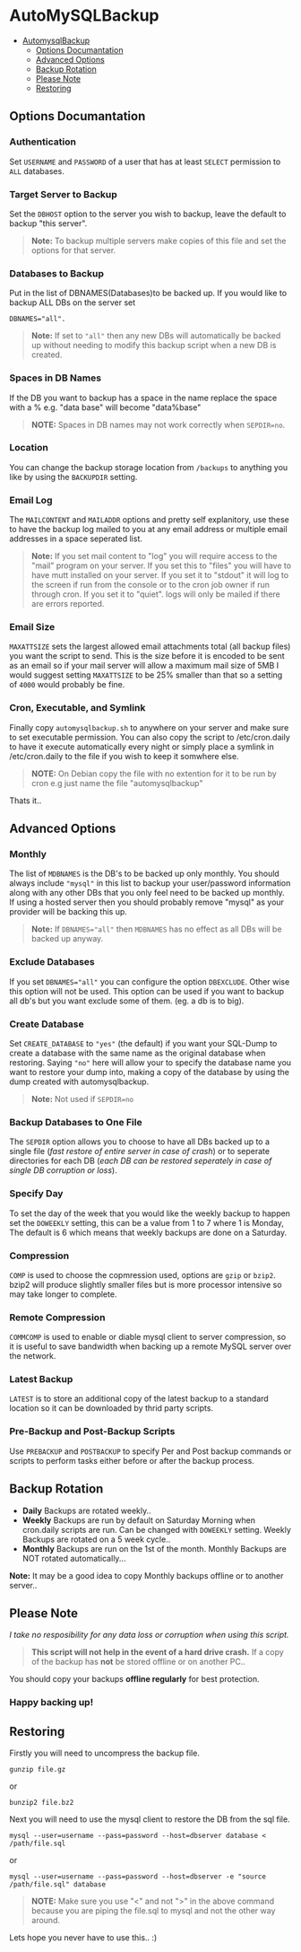 # AutoMySQLBackup

- [AutomysqlBackup](#automysqlbackup)
  - [Options Documantation](#Options-Documantation)
  - [Advanced Options](#Advanced-Options)
  - [Backup Rotation](#Backup-Rotation)
  - [Please Note](#Please-Note)
  - [Restoring](#Restoring)

## Options Documantation

### Authentication

Set `USERNAME` and `PASSWORD` of a user that has at least `SELECT` permission to `ALL` databases.

### Target Server to Backup

Set the `DBHOST` option to the server you wish to backup, leave the default to backup "this server".

> **Note:** To backup multiple servers make copies of this file and set the options for that server.

### Databases to Backup

Put in the list of DBNAMES(Databases)to be backed up. If you would like to backup ALL DBs on the server set

    DBNAMES="all".

> **Note:** If set to `"all"` then any new DBs will automatically be backed up without needing to modify this backup script when a new DB is created.

### Spaces in DB Names

If the DB you want to backup has a space in the name replace the space with a % e.g. "data base" will become "data%base"

> **NOTE:** Spaces in DB names may not work correctly when `SEPDIR=no`.

### Location

You can change the backup storage location from `/backups` to anything you like by using the `BACKUPDIR` setting.

### Email Log

The `MAILCONTENT` and `MAILADDR` options and pretty self explanitory, use these to have the backup log mailed to you at any email address or multiple email addresses in a space seperated list.

> **Note:** If you set mail content to "log" you will require access to the "mail" program on your server. If you set this to "files" you will have to have mutt installed on your server. If you set it to "stdout" it will log to the screen if run from the console or to the cron job owner if run through cron. If you set it to "quiet". logs will only be mailed if there are errors reported.

### Email Size

`MAXATTSIZE` sets the largest allowed email attachments total (all backup files) you want the script to send. This is the size before it is encoded to be sent as an email so if your mail server will allow a maximum mail size of 5MB I would suggest setting `MAXATTSIZE` to be 25% smaller than that so a setting of `4000` would probably be fine.

### Cron, Executable, and Symlink

Finally copy `automysqlbackup.sh` to anywhere on your server and make sure to set executable permission. You can also copy the script to /etc/cron.daily to have it execute automatically every night or simply place a symlink in /etc/cron.daily to the file if you wish to keep it somwhere else.

> **NOTE:** On Debian copy the file with no extention for it to be run by cron e.g just name the file "automysqlbackup"

Thats it..

## Advanced Options

### Monthly

The list of `MDBNAMES` is the DB's to be backed up only monthly. You should always include `"mysql"` in this list to backup your user/password information along with any other DBs that you only feel need to be backed up monthly. If using a hosted server then you should probably remove "mysql" as your provider will be backing this up.

> **Note:** If `DBNAMES="all"` then `MDBNAMES` has no effect as all DBs will be backed up anyway.

### Exclude Databases

If you set `DBNAMES="all"` you can configure the option `DBEXCLUDE`. Other wise this option will not be used. This option can be used if you want to backup all db's but you want exclude some of them. (eg. a db is to big).

### Create Database

Set `CREATE_DATABASE` to `"yes"` (the default) if you want your SQL-Dump to create a database with the same name as the original database when restoring. Saying `"no"` here will allow your to specify the database name you want to restore your dump into, making a copy of the database by using the dump created with automysqlbackup.

> **Note:** Not used if `SEPDIR=no`

### Backup Databases to One File

The `SEPDIR` option allows you to choose to have all DBs backed up to a single file (*fast restore of entire server in case of crash*) or to seperate directories for each DB (*each DB can be restored seperately in case of single DB corruption or loss*).

### Specify Day

To set the day of the week that you would like the weekly backup to happen set the `DOWEEKLY` setting, this can be a value from 1 to 7 where 1 is Monday, The default is 6 which means that weekly backups are done on a Saturday.

### Compression

`COMP` is used to choose the copmression used, options are `gzip` or `bzip2`. bzip2 will produce slightly smaller files but is more processor intensive so may take longer to complete.

### Remote Compression

`COMMCOMP` is used to enable or diable mysql client to server compression, so it is useful to save bandwidth when backing up a remote MySQL server over the network.

### Latest Backup

`LATEST` is to store an additional copy of the latest backup to a standard location so it can be downloaded by thrid party scripts.

### Pre-Backup and Post-Backup Scripts

Use `PREBACKUP` and `POSTBACKUP` to specify Per and Post backup commands or scripts to perform tasks either before or after the backup process.

## Backup Rotation

* **Daily** Backups are rotated weekly..
* **Weekly** Backups are run by default on Saturday Morning when cron.daily scripts are run. Can be changed with `DOWEEKLY` setting. Weekly Backups are rotated on a 5 week cycle..
* **Monthly** Backups are run on the 1st of the month. Monthly Backups are NOT rotated automatically...

**Note:** It may be a good idea to copy Monthly backups offline or to another server..

## Please Note

*I take no resposibility for any data loss or corruption when using this script.*

> **This script will not help in the event of a hard drive crash.** If a  copy of the backup has **not** be stored offline or on another PC..

You should copy your backups **offline regularly** for best protection.

### Happy backing up!

## Restoring

Firstly you will need to uncompress the backup file.

    gunzip file.gz

or

    bunzip2 file.bz2

Next you will need to use the mysql client to restore the DB from the sql file.

    mysql --user=username --pass=password --host=dbserver database < /path/file.sql

or

    mysql --user=username --pass=password --host=dbserver -e "source /path/file.sql" database

> **NOTE:** Make sure you use "<" and not ">" in the above command because you are piping the file.sql to mysql and not the other way around.

Lets hope you never have to use this.. :)